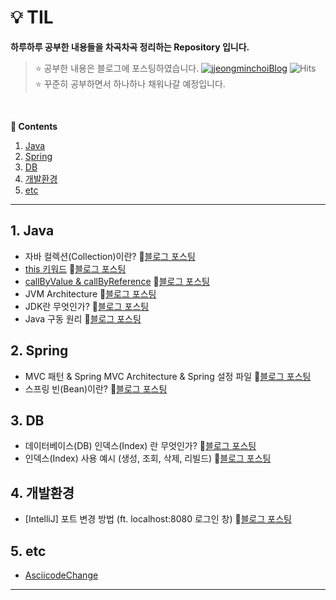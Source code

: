 # 💡 TIL
<b>하루하루 공부한 내용들을 차곡차곡 정리하는 Repository 입니다.</b>

> :star: 공부한 내용은 블로그에 포스팅하였습니다.
[![jjeongminchoiBlog](https://img.shields.io/badge/blog-jjeongminchoi-lightgrey.svg)](https://choicode.tistory.com/)
![Hits](https://hits.seeyoufarm.com/api/count/incr/badge.svg?url=https://github.com/jjeongminchoi/TIL%2Fgjbae1212%2Fhit-counter&count_bg=%2379C83D&title_bg=%23555555&icon=&icon_color=%23E7E7E7&title=hits&edge_flat=true)
> <br/> :star: 꾸준히 공부하면서 하나하나 채워나갈 예정입니다.

<br/>

**:book: Contents**
1. [Java](#1-java)
2. [Spring](#2-spring)
3. [DB](#3-db)
4. [개발환경](#4-개발환경)
5. [etc](#5-etc)

---

## 1. Java
- 자바 컬렉션(Collection)이란? 🥁[블로그 포스팅](https://choicode.tistory.com/25)
- [this 키워드](https://github.com/jjeongminchoi/TIL/tree/main/TIL/src/TIL/java/this_) 🥁[블로그 포스팅](https://choicode.tistory.com/24)
- [callByValue & callByReference](https://github.com/jjeongminchoi/TIL/tree/main/TIL/src/TIL/java/callby) 🥁[블로그 포스팅](https://choicode.tistory.com/20)
- JVM Architecture 🥁[블로그 포스팅](https://choicode.tistory.com/19)
- JDK란 무엇인가? 🥁[블로그 포스팅](https://choicode.tistory.com/17)
- Java 구동 원리 🥁[블로그 포스팅](https://choicode.tistory.com/16)

## 2. Spring
- MVC 패턴 & Spring MVC Architecture & Spring 설정 파일 🥁[블로그 포스팅](https://choicode.tistory.com/23)
- 스프링 빈(Bean)이란? 🥁[블로그 포스팅](https://choicode.tistory.com/29)

## 3. DB
- 데이터베이스(DB) 인덱스(Index) 란 무엇인가? 🥁[블로그 포스팅](https://choicode.tistory.com/27)
- 인덱스(Index) 사용 예시 (생성, 조회, 삭제, 리빌드) 🥁[블로그 포스팅](https://choicode.tistory.com/28)

## 4. 개발환경
- [IntelliJ] 포트 변경 방법 (ft. localhost:8080 로그인 창) 🥁[블로그 포스팅](https://choicode.tistory.com/30)

## 5. etc
- [AsciicodeChange](https://github.com/jjeongminchoi/TIL/blob/main/TIL/src/TIL/java/etc/AsciicodeChange.java)

---
